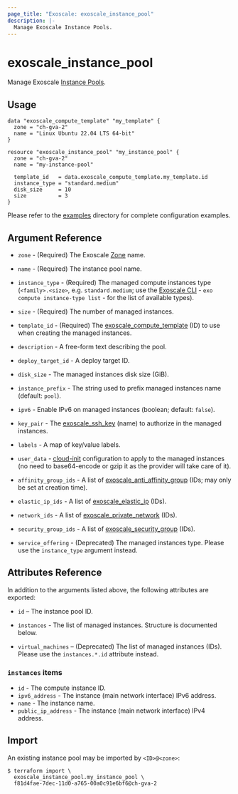 ```yaml
---
page_title: "Exoscale: exoscale_instance_pool"
description: |-
  Manage Exoscale Instance Pools.
---
```


# exoscale\_instance\_pool

Manage Exoscale [Instance Pools](https://community.exoscale.com/documentation/compute/instance-pools/).


## Usage

```hcl
data "exoscale_compute_template" "my_template" {
  zone = "ch-gva-2"
  name = "Linux Ubuntu 22.04 LTS 64-bit"
}

resource "exoscale_instance_pool" "my_instance_pool" {
  zone = "ch-gva-2"
  name = "my-instance-pool"

  template_id   = data.exoscale_compute_template.my_template.id
  instance_type = "standard.medium"
  disk_size     = 10
  size          = 3
}
```

Please refer to the [examples](https://github.com/exoscale/terraform-provider-exoscale/tree/master/examples/)
directory for complete configuration examples.


## Argument Reference

[zone]: https://www.exoscale.com/datacenters/
[cli]: https://github.com/exoscale/cli/
[cloud-init]: http://cloudinit.readthedocs.io/

* `zone` - (Required) The Exoscale [Zone][zone] name.
* `name` - (Required) The instance pool name.
* `instance_type` - (Required) The managed compute instances type (`<family>.<size>`, e.g. `standard.medium`; use the [Exoscale CLI][cli] - `exo compute instance-type list` - for the list of available types).
* `size` - (Required) The number of managed instances.
* `template_id` - (Required) The [exoscale_compute_template](../data-sources/compute_template.md) (ID) to use when creating the managed instances.

* `description` - A free-form text describing the pool.
* `deploy_target_id` - A deploy target ID.
* `disk_size` - The managed instances disk size (GiB).
* `instance_prefix` - The string used to prefix managed instances name (default: `pool`).
* `ipv6` - Enable IPv6 on managed instances (boolean; default: `false`).
* `key_pair` - The [exoscale_ssh_key](./ssh_key.md) (name) to authorize in the managed instances.
* `labels` - A map of key/value labels.
* `user_data` - [cloud-init][cloud-init] configuration to apply to the managed instances (no need to base64-encode or gzip it as the provider will take care of it).

* `affinity_group_ids` - A list of [exoscale_anti_affinity_group](./anti_affinity_group.md) (IDs; may only be set at creation time).
* `elastic_ip_ids` - A list of [exoscale_elastic_ip](./elastic_ip.md) (IDs).
* `network_ids` - A list of [exoscale_private_network](./private_network.md) (IDs).
* `security_group_ids` - A list of [exoscale_security_group](./security_groups.md) (IDs).

* `service_offering` - (Deprecated) The managed instances type. Please use the `instance_type` argument instead.


## Attributes Reference

In addition to the arguments listed above, the following attributes are exported:

* `id` – The instance pool ID.
* `instances` - The list of managed instances. Structure is documented below.

* `virtual_machines` – (Deprecated) The list of managed instances (IDs). Please use the `instances.*.id` attribute instead.

### `instances` items

* `id` - The compute instance ID.
* `ipv6_address` - The instance (main network interface) IPv6 address.
* `name` - The instance name.
* `public_ip_address` - The instance (main network interface) IPv4 address.


## Import

An existing instance pool may be imported by `<ID>@<zone>`:

```console
$ terraform import \
  exoscale_instance_pool.my_instance_pool \
  f81d4fae-7dec-11d0-a765-00a0c91e6bf6@ch-gva-2
```
